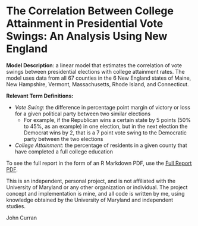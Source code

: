 # The Correlation Between College Attainment in Presidential Vote Swings: An Analysis Using New England

**Model Description**: a linear model that estimates the correlation of vote swings between presidential elections with college attainment rates. The model uses data from all 67 counties in the 6 New England states of Maine, New Hampshire, Vermont, Massachusetts, Rhode Island, and Connecticut.

**Relevant Term Definitions:**
  - *Vote Swing*: the difference in percentage point margin of victory or loss for a given political party between two similar elections
    - For example, if the Republican wins a certain state by 5 points (50% to 45%, as an example) in one election, but in the next election the Democrat wins by 2, that is a 7 point vote swing to the Democratic party between the two elections
  - *College Attainment*: the percentage of residents in a given county that have completed a full college education
  
To see the full report in the form of an R Markdown PDF, use the [Full Report PDF](https://github.com/JCurran0499/Simple-Linear-Models/blob/main/College%20Attainment%20vs.%20Vote%20Swing/Full%20Report%20PDF.pdf).

This is an independent, personal project, and is not affiliated with the University of Maryland or any other organization or individual. The project concept and implementation is mine, and all code is written by me, using knowledge obtained by the University of Maryland and independent studies.

John Curran
